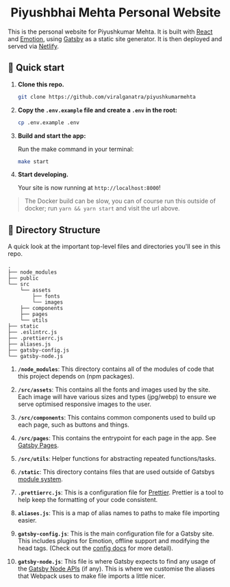 <h1 align="center">
  Piyushbhai Mehta Personal Website
</h1>

This is the personal website for Piyushkumar Mehta. It is built with [React](http://react.com) and [Emotion](https://emotion.sh), using [Gatsby](https://www.gatsbyjs.org) as a static site generator. It is then deployed and served via [Netlify](https://www.netlify.com).

## 🚀 Quick start

1. **Clone this repo.**

    ```sh
    git clone https://github.com/viralganatra/piyushkumarmehta
    ```

1. **Copy the `.env.example` file and create a `.env` in the root:**

    ```sh
    cp .env.example .env
    ```

1. **Build and start the app:**

    Run the make command in your terminal:

    ```sh
    make start
    ```

1. **Start developing.**

    Your site is now running at `http://localhost:8000`!

> The Docker build can be slow, you can of course run this outside of docker; run `yarn && yarn start` and visit the url above.

## 🧐 Directory Structure

A quick look at the important top-level files and directories you'll see in this repo.

    .
    ├── node_modules
    ├── public
    └── src
        └── assets
            ├── fonts
            └── images
        ├── components
        ├── pages
        └── utils
    ├── static
    ├── .eslintrc.js
    ├── .prettierrc.js
    ├── aliases.js
    ├── gatsby-config.js
    └── gatsby-node.js

1.  **`/node_modules`**: This directory contains all of the modules of code that this project depends on (npm packages).

2.  **`/src/assets`**: This contains all the fonts and images used by the site. Each image will have various sizes and types (jpg/webp) to ensure we serve optimised responsive images to the user.

3.  **`/src/components`**: This contains common components used to build up each page, such as buttons and things.

4.  **`/src/pages`**: This contains the entrypoint for each page in the app. See [Gatsby Pages](https://www.gatsbyjs.org/docs/creating-and-modifying-pages/).

5.  **`/src/utils`**: Helper functions for abstracting repeated functions/tasks.

6.  **`/static`**: This directory contains files that are used outside of Gatsbys [module system](https://www.gatsbyjs.org/docs/static-folder/).

7.  **`.prettierrc.js`**: This is a configuration file for [Prettier](https://prettier.io/). Prettier is a tool to help keep the formatting of your code consistent.

8.  **`aliases.js`**: This is a map of alias names to paths to make file importing easier.

9.  **`gatsby-config.js`**: This is the main configuration file for a Gatsby site. This includes plugins for Emotion, offline support and modifying the head tags. (Check out the [config docs](https://www.gatsbyjs.org/docs/gatsby-config/) for more detail).

10.  **`gatsby-node.js`**: This file is where Gatsby expects to find any usage of the [Gatsby Node APIs](https://www.gatsbyjs.org/docs/node-apis/) (if any). This is where we customise the aliases that Webpack uses to make file imports a little nicer.

